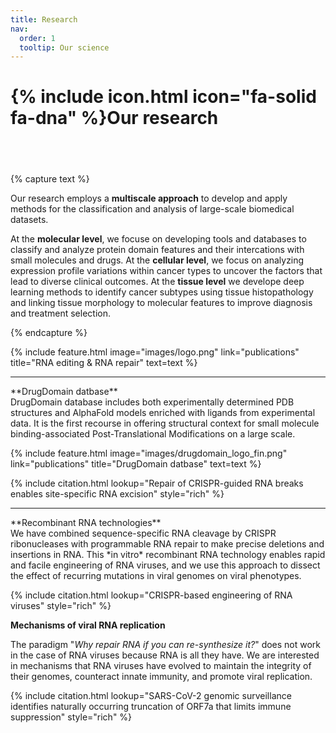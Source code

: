 ```yaml
---
title: Research
nav:
  order: 1
  tooltip: Our science
---
```


# {% include icon.html icon="fa-solid fa-dna" %}Our research
## <br>


{% capture text %}

Our research employs a **multiscale approach** to develop and apply methods for the classification and analysis of large-scale biomedical datasets. </br>

At the **molecular level**, we focuse on developing tools and databases to classify and analyze protein domain features and their intercations with small molecules and drugs.
At the **cellular level**, we focus on analyzing expression profile variations within cancer types to uncover the factors that lead to diverse clinical outcomes.
At the **tissue level** we develope deep learning methods to identify cancer subtypes using tissue histopathology and linking tissue morphology to molecular features to improve diagnosis and treatment selection.

{% endcapture %}

{%
  include feature.html
  image="images/logo.png"
  link="publications"
  title="RNA editing & RNA repair"
  text=text
%}

<hr>
**DrugDomain datbase** <br>
DrugDomain database includes both experimentally determined PDB structures and AlphaFold models enriched with ligands from experimental data. It is the first recourse in offering structural context for small molecule binding-associated Post-Translational Modifications on a large scale.

{%
  include feature.html
  image="images/drugdomain_logo_fin.png"
  link="publications"
  title="DrugDomain datbase"
  text=text
%}

{% include citation.html lookup="Repair of CRISPR-guided RNA breaks enables site-specific RNA excision" style="rich" %}

<hr>
**Recombinant RNA technologies** <br>
We have combined sequence-specific RNA cleavage by CRISPR ribonucleases with programmable RNA repair to make precise deletions and insertions in RNA. This *in vitro* recombinant RNA technology enables rapid and facile engineering of RNA viruses, and we use this approach to dissect the effect of recurring mutations in viral genomes on viral phenotypes.

{% include citation.html lookup="CRISPR-based engineering of RNA viruses" style="rich" %}


**Mechanisms of viral RNA replication**

The paradigm "*Why repair RNA if you can re-synthesize it?*" does not work in the case of RNA viruses because RNA is all they have. We are interested in mechanisms that RNA viruses have evolved to maintain the integrity of their genomes, counteract innate immunity, and promote viral replication.


{% include citation.html lookup="SARS-CoV-2 genomic surveillance identifies naturally occurring truncation of ORF7a that limits immune suppression" style="rich" %}
